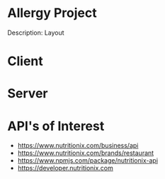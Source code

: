 # Allergy Project
  Description:
  Layout
# Client

# Server


# API's of Interest
- https://www.nutritionix.com/business/api
- https://www.nutritionix.com/brands/restaurant
- https://www.npmjs.com/package/nutritionix-api
- https://developer.nutritionix.com


